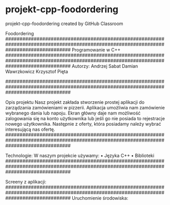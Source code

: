 # projekt-cpp-foodordering
projekt-cpp-foodordering created by GitHub Classroom



Foodordering
#######################################################################################################################################
Programowanie w C++
#######################################################################################################################################
Autorzy:
Andrzej Sabat
Damian Wawrzkowicz
Krzysztof Pięta

#######################################################################################################################################


Opis projektu
Nasz projekt zakłada stworzenie prostej aplikacji do zarządzania zamówieniami w pizzerii. Aplikacja umożliwia nam zamówienie wybranego dania lub napoju. Ekran główny daje nam możliwość zalogowania się na konto użytkownika lub jeśli go nie posiada to rejestracje nowego użytkownika. Następnie z oferty, która posiadamy należy wybrać interesującą nas ofertę. 
#######################################################################################################################################

Technologie:
W naszym projekcie używamy:
•	Języka C++
•	Biblioteki 
#######################################################################################################################################


Screeny z aplikacji:
#######################################################################################################################################
Uruchomienie środowiska:



